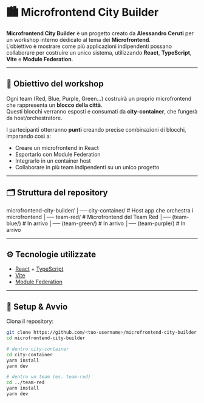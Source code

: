 # 🏙️ Microfrontend City Builder

**Microfrontend City Builder** è un progetto creato da **Alessandro Ceruti** per un workshop interno dedicato al tema dei **Microfrontend**.  
L’obiettivo è mostrare come più applicazioni indipendenti possano collaborare per costruire un unico sistema, utilizzando **React**, **TypeScript**, **Vite** e **Module Federation**.

---

## 🎯 Obiettivo del workshop

Ogni team (Red, Blue, Purple, Green…) costruirà un proprio microfrontend che rappresenta un **blocco della città**.  
Questi blocchi verranno esposti e consumati da **city-container**, che fungerà da host/orchestratore.  

I partecipanti otterranno **punti** creando precise combinazioni di blocchi, imparando così a:
- Creare un microfrontend in React
- Esportarlo con Module Federation
- Integrarlo in un container host
- Collaborare in più team indipendenti su un unico progetto

---

## 🗂️ Struttura del repository

microfrontend-city-builder/
│── city-container/ # Host app che orchestra i microfrontend
│── team-red/ # Microfrontend del Team Red
│── (team-blue/) # In arrivo
│── (team-green/) # In arrivo
│── (team-purple/) # In arrivo

---

## ⚙️ Tecnologie utilizzate

- [React](https://react.dev/) + [TypeScript](https://www.typescriptlang.org/)  
- [Vite](https://vitejs.dev/)  
- [Module Federation](https://webpack.js.org/concepts/module-federation/)  

---

## 🚀 Setup & Avvio

Clona il repository:

```bash
git clone https://github.com/<tuo-username>/microfrontend-city-builder.git
cd microfrontend-city-builder

# dentro city-container
cd city-container
yarn install
yarn dev

# dentro un team (es. team-red)
cd ../team-red
yarn install
yarn dev
